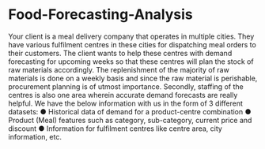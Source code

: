 # Food-Forecasting-Analysis
Your client is a meal delivery company that operates in multiple cities. They have various
fulfilment centres in these cities for dispatching meal orders to their customers. The client
wants to help these centres with demand forecasting for upcoming weeks so that these centres
will plan the stock of raw materials accordingly.
The replenishment of the majority of raw materials is done on a weekly basis and since the raw
material is perishable, procurement planning is of utmost importance. Secondly, staffing of the
centres is also one area wherein accurate demand forecasts are really helpful. We have the
below information with us in the form of 3 different datasets:
● Historical data of demand for a product-centre combination
● Product (Meal) features such as category, sub-category, current price and discount
● Information for fulfilment centres like centre area, city information, etc.
